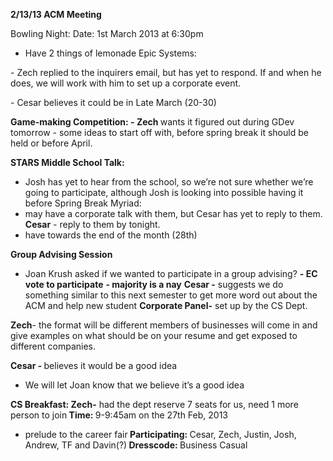 <strong><strong>2/13/13 ACM Meeting</strong></strong>

Bowling Night:
Date: 1st March 2013 at 6:30pm
- Have 2 things of lemonade
Epic Systems:
<p dir="ltr">- Zech replied to the inquirers email, but has yet to respond. If and when he does, we will work with him to set up a corporate event.</p>
<p dir="ltr">- Cesar believes it could be in Late March (20-30)</p>
<strong><strong>Game-making Competition:
- Zech </strong></strong>wants it figured out during GDev tomorrow
- some ideas to start off with, before spring break it should be held or before April.

<strong>STARS Middle School Talk:</strong>
- Josh has yet to hear from the school, so we’re not sure whether we’re going to participate, although Josh is looking into possible having it before Spring Break
Myriad:
- may have a corporate talk with them, but Cesar has yet to reply to them.
<strong>Cesar</strong> - reply to them by tonight.
- have towards the end of the month (28th)
<strong></strong>

<strong>Group Advising Session</strong>
- Joan Krush asked if we wanted to participate in a group advising?
<strong>- EC vote to participate</strong>
<strong> - majority is a nay</strong>
<strong>Cesar -</strong> suggests we do something similar to this next semester to get more word out about the ACM and help new student
<strong>Corporate Panel-</strong> set up by the CS Dept.

<strong>Zech</strong>- the format will be different members of businesses will come in and give examples on what should be on your resume and get exposed to different companies.

<strong id="internal-source-marker_0.9603484726976603">Cesar - </strong>believes it would be a good idea<strong id="internal-source-marker_0.9603484726976603">
- </strong>We will let Joan know that we believe it’s a good idea<strong id="internal-source-marker_0.9603484726976603">
</strong>

<strong id="internal-source-marker_0.9603484726976603">CS Breakfast:
Zech-</strong> had the dept reserve 7 seats for us, need 1 more person to join<strong id="internal-source-marker_0.9603484726976603">
Time: </strong>9-9:45am on the 27th Feb, 2013<strong id="internal-source-marker_0.9603484726976603">
- </strong>prelude to the career fair<strong id="internal-source-marker_0.9603484726976603">
Participating: </strong>Cesar, Zech, Justin, Josh, Andrew, TF and Davin(?)<strong id="internal-source-marker_0.9603484726976603">
Dresscode: </strong>Business Casual